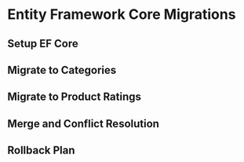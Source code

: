 # Entity Framework Core Migrations

## Setup EF Core

## Migrate to Categories

## Migrate to Product Ratings

## Merge and Conflict Resolution

## Rollback Plan